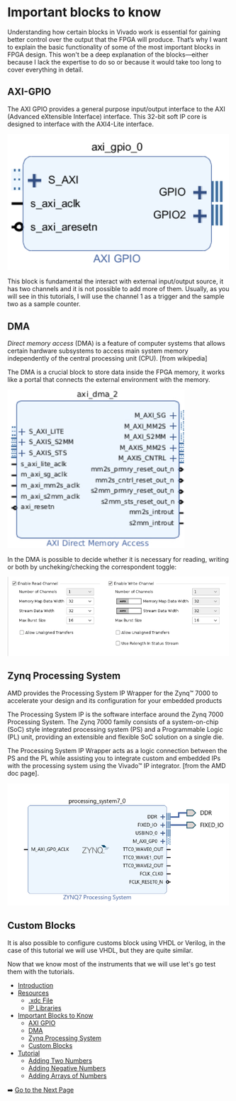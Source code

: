 # Important blocks to know

Understanding how certain blocks in Vivado work is essential for gaining better control over the output that the FPGA will produce. That’s why I want to explain the basic functionality of some of the most important blocks in FPGA design. This won't be a deep explanation of the blocks—either because I lack the expertise to do so or because it would take too long to cover everything in detail.

## AXI-GPIO
The AXI GPIO provides a general purpose input/output interface to the AXI (Advanced eXtensible Interface) interface. This 32-bit soft IP core is designed to interface with the AXI4-Lite interface.

<img src="./images/gpio.png" alt="Vivado Block Diagram" width="500"/>

This block is fundamental the interact with external input/output source, it has two channels and it is not possible to add more of them. Usually, as you will see in this tutorials, I will use the channel 1 as a trigger and the sample two as a sample counter. 

## DMA
*Direct memory access* (DMA) is a feature of computer systems that allows certain hardware subsystems to access main system memory independently of the central processing unit (CPU). [from wikipedia]

The DMA is a crucial block to store data inside the FPGA memory, it works like a portal that connects the external environment with the memory. 

<img src="./images/dma2.png" alt="Vivado Block Diagram" width="400"/> 

In the DMA is possible to decide whether it is necessary for reading, writing or both by uncheking/checking the correspondent toggle:

<img src="./images/toggles.png" alt="Vivado Block Diagram" width="500"/>

## Zynq Processing System

AMD provides the Processing System IP Wrapper for the Zynq™ 7000 to accelerate your design and its configuration for your embedded products

The Processing System IP is the software interface around the Zynq 7000 Processing System. The Zynq 7000 family consists of a system-on-chip (SoC) style integrated processing system (PS) and a Programmable Logic (PL) unit, providing an extensible and flexible SoC solution on a single die.

The Processing System IP Wrapper acts as a logic connection between the PS and the PL while assisting you to integrate custom and embedded IPs with the processing system using the Vivado™ IP integrator. [from the AMD doc page].

<img src="./images/processingSystem.png" alt="Vivado Block Diagram" width="500"/>

## Custom Blocks

It is also possible to configure customs block using VHDL or Verilog, in the case of this tutorial we will use VHDL, but they are quite similar.

Now that we know most of the instruments that we will use let's go test them with the tutorials.

- [Introduction](introduction.md)
- [Resources](resources.md)
  - [.xdc File](resources.md#the-xdc-file)
  - [IP Libraries](resources.md#the-ip-libraries)
- [Important Blocks to Know](important-blocks-to-know.md)
  - [AXI GPIO](/wiki/important-blocks-to-know.md#axi-gpio)
  - [DMA](/wiki/important-blocks-to-know.md#dma)
  - [Zynq Processing System](/wiki/important-blocks-to-know.md#zynq-processing-system) 
  - [Custom Blocks](important-blocks-to-know.md#custom-blocks)
- [Tutorial](/tutorials/IntroductionToTutorials.md)
  - [Adding Two Numbers](/tutorials/adding-two-numbers.md)
  - [Adding Negative Numbers](/tutorials/adding-negative-numbers.md)
  - [Adding Arrays of Numbers](/tutorials/adding-arrays-of-numbers.md)




➡️ [Go to the Next Page](../tutorials/IntroductionToTutorials.md)

